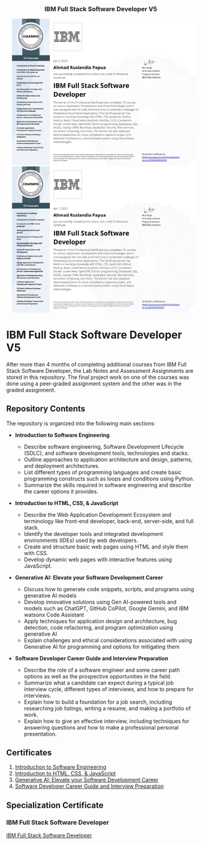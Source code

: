 <p align="center">
  <h3 align="center">IBM Full Stack Software Developer V5</h3>
</p>

[![certificate ui][product-ui1]](https://example.com)
[![certificate ui][product-ui2]](https://example.com)

[product-ui1]: certificate/certificate14.jpg
[product-ui2]: certificate/certificate15.jpg

# IBM Full Stack Software Developer V5

After more than 4 months of completing additional courses from IBM Full Stack Software Developer, the Lab Notes and Assessment Assignments are stored in this repository. The final project work on one of the courses was done using a peer-graded assignment system and the other was in the graded assignment.

## Repository Contents

The repository is organized into the following main sections:

- **Introduction to Software Engineering**

  - Describe software engineering, Software Development Lifecycle (SDLC), and software development tools, technologies and stacks.
  - Outline approaches to application architecture and design, patterns, and deployment architectures.
  - List different types of programming languages and create basic programming constructs such as loops and conditions using Python.
  - Summarize the skills required in software engineering and describe the career options it provides.

- **Introduction to HTML, CSS, & JavaScript**

  - Describe the Web Application Development Ecosystem and terminology like front-end developer, back-end, server-side, and full stack.
  - Identify the developer tools and integrated development environments (IDEs) used by web developers.
  - Create and structure basic web pages using HTML and style them with CSS.
  - Develop dynamic web pages with interactive features using JavaScript.

- **Generative AI: Elevate your Software Development Career**

  - Discuss how to generate code snippets, scripts, and programs using generative AI models
  - Develop innovative solutions using Gen AI-powered tools and models such as ChatGPT, GitHub CoPilot, Google Gemini, and IBM watsonx Code Assistant
  - Apply techniques for application design and architecture, bug detection, code refactoring, and program optimization using generative AI
  - Explain challenges and ethical considerations associated with using Generative AI for programming and options for mitigating them

- **Software Developer Career Guide and Interview Preparation**

  - Describe the role of a software engineer and some career path options as well as the prospective opportunities in the field.
  - Summarize what a candidate can expect during a typical job interview cycle, different types of interviews, and how to prepare for interviews.
  - Explain how to build a foundation for a job search, including researching job listings, writing a resume, and making a portfolio of work.
  - Explain how to give an effective interview, including techniques for answering questions and how to make a professional personal presentation.

## Certificates

1. [Introduction to Software Engineering](https://www.coursera.org/account/accomplishments/certificate/OGTX9E9U9HFO)
2. [Introduction to HTML, CSS, & JavaScript](https://www.coursera.org/account/accomplishments/certificate/PDHXZMNEEYS0)
3. [Generative AI: Elevate your Software Development Career](https://www.coursera.org/account/accomplishments/certificate/HDUYPB28OHVW)
4. [Software Developer Career Guide and Interview Preparation](https://www.coursera.org/account/accomplishments/certificate/GKXRAE2ZRY1A)

## Specialization Certificate

### IBM Full Stack Software Developer

[IBM Full Stack Software Developer](https://coursera.org/verify/professional-cert/SUJM3H7B5MMB)
